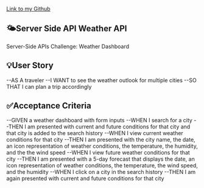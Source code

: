 [Link to my Github](https://github.com/MartinCespedes)
## :sun_behind_small_cloud:Server Side API Weather API
Server-Side APIs Challenge: Weather Dashboard

## :bulb:User Story
--AS A traveler
--I WANT to see the weather outlook for multiple cities
--SO THAT I can plan a trip accordingly

## :white_check_mark:Acceptance Criteria

--GIVEN a weather dashboard with form inputs
--WHEN I search for a city
--THEN I am presented with current and future conditions for that city and that city is added to the search history
--WHEN I view current weather conditions for that city
--THEN I am presented with the city name, the date, an icon representation of weather conditions, the temperature, the humidity, and the the wind speed
--WHEN I view future weather conditions for that city
--THEN I am presented with a 5-day forecast that displays the date, an icon representation of weather conditions, the temperature, the wind speed, and the humidity
--WHEN I click on a city in the search history
--THEN I am again presented with current and future conditions for that city

